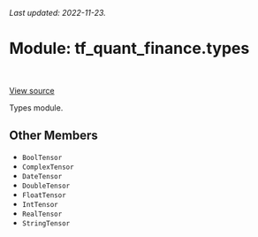 <!--
This file is generated by a tool. Do not edit directly.
For open-source contributions the docs will be updated automatically.
-->

*Last updated: 2022-11-23.*

<div itemscope itemtype="http://developers.google.com/ReferenceObject">
<meta itemprop="name" content="tf_quant_finance.types" />
<meta itemprop="path" content="Stable" />
<meta itemprop="property" content="BoolTensor"/>
<meta itemprop="property" content="ComplexTensor"/>
<meta itemprop="property" content="DateTensor"/>
<meta itemprop="property" content="DoubleTensor"/>
<meta itemprop="property" content="FloatTensor"/>
<meta itemprop="property" content="IntTensor"/>
<meta itemprop="property" content="RealTensor"/>
<meta itemprop="property" content="StringTensor"/>
</div>

# Module: tf_quant_finance.types

<!-- Insert buttons and diff -->

<table class="tfo-notebook-buttons tfo-api" align="left">
</table>

<a target="_blank" href="https://github.com/google/tf-quant-finance/blob/master/tf_quant_finance/types/__init__.py">View source</a>



Types module.



## Other Members

* `BoolTensor` <a id="BoolTensor"></a>
* `ComplexTensor` <a id="ComplexTensor"></a>
* `DateTensor` <a id="DateTensor"></a>
* `DoubleTensor` <a id="DoubleTensor"></a>
* `FloatTensor` <a id="FloatTensor"></a>
* `IntTensor` <a id="IntTensor"></a>
* `RealTensor` <a id="RealTensor"></a>
* `StringTensor` <a id="StringTensor"></a>
